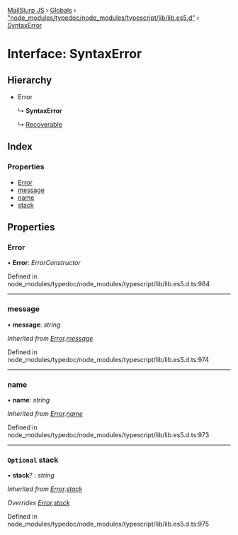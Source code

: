 [MailSlurp JS](../README.md) › [Globals](../globals.md) › ["node_modules/typedoc/node_modules/typescript/lib/lib.es5.d"](../modules/_node_modules_typedoc_node_modules_typescript_lib_lib_es5_d_.md) › [SyntaxError](_node_modules_typedoc_node_modules_typescript_lib_lib_es5_d_.syntaxerror.md)

# Interface: SyntaxError

## Hierarchy

* Error

  ↳ **SyntaxError**

  ↳ [Recoverable](../classes/_node_modules__types_node_repl_d_._repl_.recoverable.md)

## Index

### Properties

* [Error](_node_modules_typedoc_node_modules_typescript_lib_lib_es5_d_.syntaxerror.md#error)
* [message](_node_modules_typedoc_node_modules_typescript_lib_lib_es5_d_.syntaxerror.md#message)
* [name](_node_modules_typedoc_node_modules_typescript_lib_lib_es5_d_.syntaxerror.md#name)
* [stack](_node_modules_typedoc_node_modules_typescript_lib_lib_es5_d_.syntaxerror.md#optional-stack)

## Properties

###  Error

• **Error**: *ErrorConstructor*

Defined in node_modules/typedoc/node_modules/typescript/lib/lib.es5.d.ts:984

___

###  message

• **message**: *string*

*Inherited from [Error](_node_modules_typedoc_node_modules_typescript_lib_lib_es5_d_.error.md).[message](_node_modules_typedoc_node_modules_typescript_lib_lib_es5_d_.error.md#message)*

Defined in node_modules/typedoc/node_modules/typescript/lib/lib.es5.d.ts:974

___

###  name

• **name**: *string*

*Inherited from [Error](_node_modules_typedoc_node_modules_typescript_lib_lib_es5_d_.error.md).[name](_node_modules_typedoc_node_modules_typescript_lib_lib_es5_d_.error.md#name)*

Defined in node_modules/typedoc/node_modules/typescript/lib/lib.es5.d.ts:973

___

### `Optional` stack

• **stack**? : *string*

*Inherited from [Error](_node_modules_typedoc_node_modules_typescript_lib_lib_es5_d_.error.md).[stack](_node_modules_typedoc_node_modules_typescript_lib_lib_es5_d_.error.md#optional-stack)*

*Overrides [Error](_node_modules__types_node_globals_d_.error.md).[stack](_node_modules__types_node_globals_d_.error.md#optional-stack)*

Defined in node_modules/typedoc/node_modules/typescript/lib/lib.es5.d.ts:975
